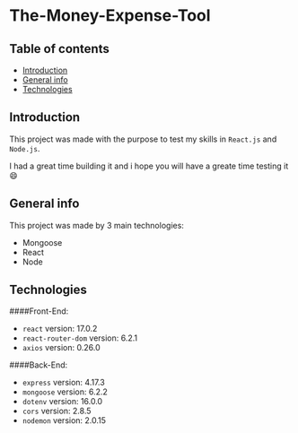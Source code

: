 # The-Money-Expense-Tool

## Table of contents
* [Introduction](#introduction)
* [General info](#general-info)
* [Technologies](#technologies)

## Introduction
This project was made with the purpose to test my skills in `React.js` and `Node.js`.

I had a great time building it and i hope you will have a greate time testing it 😄

## General info
This project was made by 3 main technologies:

* Mongoose 
* React
* Node 
	
## Technologies
####Front-End:
* `react` version: 17.0.2
* `react-router-dom` version: 6.2.1
* `axios` version: 0.26.0

####Back-End:
* `express` version: 4.17.3
* `mongoose` version: 6.2.2
* `dotenv` version: 16.0.0
* `cors` version: 2.8.5
* `nodemon` version: 2.0.15
	
